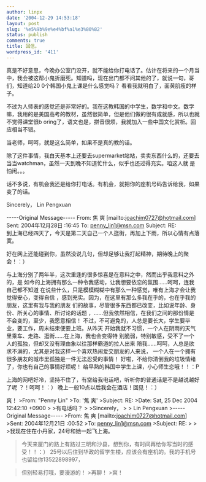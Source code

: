 ```yaml
---
author: linpx
date: '2004-12-29 14:53:18'
layout: post
slug: '%e5%9b%9e%e4%bf%a1%e3%80%82'
status: publish
comments: true
title: 回信。
wordpress_id: '411'
---
```


真是不好意思，今晚办公室门没开，就不能给你打电话了。估计在将来的一个月当中，我会被这帮小鬼折磨死。知道吗，现在出门都不问其他的了，就说一句，哥们，知道给20
0个韩国小鬼上课是什么感觉吗？ 看看我就明白了，面黄肌瘦的样子。

不过为人师表的感觉还是非常好的。我在这教韩国的中学生，数学和中文。数学嘛，我用的是美国高考的教材，虽然很简单，但是他们做的很有成就感，所以也就不觉得课堂很b
oring了，语文也是，拼音很烦，我就加入一些中国文化赏析。回应相当不错。

当老师，呵呵，就是这么简单，如果不是真的教的话。

除了这件事情，我白天基本上还要去supermarket站站，卖卖东西什么的，还要去当当watchman，虽然一天到晚不知道忙什么，似乎也还过得充实。咱这人就
是怕闲。。。

话不多说，有机会我还是给你打电话。有机会，就把你的座机号码告诉给我，如果变了的话。

Sincerely， Lin Pengxuan

-----Original Message----- From: 焦 爽 [mailto:joachim0727@hotmail.com] Sent: 2004年12月28日 :16:45 To: penny_lin1@msn.com Subject: RE:  
到上海已经四天了，今天是第二天自己一个人逛街，再加上下雨，所以心情有点落寞。

好在网上还能碰到你，虽然没说几句，但却足够让我打起精神，期待晚上的聚会！：）

与上海分别了两年半，这次重逢的很多惊喜是在意料之中，然而出乎我意料之外的，是 如今的上海拥有那么一种令我感动，让我想要依恋的氛围……呵呵，连我自己都不知道
在说些什么，只是模模糊糊中有那么一种感觉，唯有上海才会让我觉得安心，变得自信 ，感到充实。因为，在这里有那么多我在乎的，也在乎我的朋友，这里有我与我的朋友
们的故事，尽管很多东西都已改变，比如说年龄、身份、所关心的事情、所讨论的话题 ，……但我依然相信，在我们之间的那份情是不会变的，至少，我愿意相信！
不过，不可避免的，人总是要长大，学生要毕业，要工作，周末结束便要上班。从昨天 开始我就不习惯，一个人在阴雨的天气里乘车、走路、逛街……在上海，我也会变得特
别脆弱，特别敏感，受不了一个人的孤独，但却又没有理由象以往那样霸道的拉人出来 陪我……呵呵，人总是欲求不满的，尤其是对我这样一个喜欢热闹爱交朋友的人来说，
一个人在一个拥有很多朋友的城市里孤独是一件无法忍受的事情！ 好啦，不给你清倒我的垃圾情绪了，你也有自己的事情好烦呢！
给早熟的韩国中学生上课，小心师生恋哦！！：P

上海的网吧好冷，坚持不住了，有空给我电话吧，听听你的普通话是不是越说越好了呢 ？！呵呵！：） 晚上一般10点以后我会在酒店！回见！：）

爽！ >From: "Penny Lin" >To: '焦 爽' >Subject: RE: >Date: Sat, 25 Dec 2004
12:42:10 +0900 > >有电话吗？ > >Sincerely， > > Lin Pengxuan >-----Original
Message----- >From: 焦 爽 [mailto:joachim0727@hotmail.com] >Sent: 2004年12月21日
:00:52 >To: penny_lin1@msn.com >Subject: RE: > > >我现在住在小丹家，24号和她一起飞上海。
>今天来厦门的路上有路过三明和沙县，想到你，有时间再给你写当时的感受！！：）
>25号以后住到华政的留学生楼，应该会有座机的。我的手机号也留给你13522898997，

>但别轻易打哦，要漫游的！ >再聊！ >爽！


